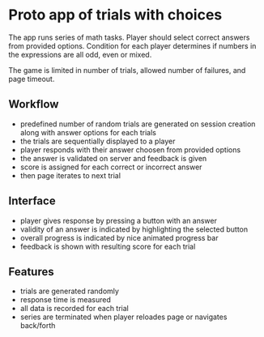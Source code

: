 # Proto app of trials with choices

The app runs series of math tasks. Player should select correct answers from provided options.
Condition for each player determines if numbers in the expressions are all odd, even or mixed.

The game is limited in number of trials, allowed number of failures, and page timeout.

## Workflow

- predefined number of random trials are generated on session creation along with answer options for each trials
- the trials are sequentially displayed to a player
- player responds with their answer choosen from provided options
- the answer is validated on server and feedback is given
- score is assigned for each correct or incorrect answer
- then page iterates to next trial

## Interface

- player gives response by pressing a button with an answer
- validity of an answer is indicated by highlighting the selected button
- overall progress is indicated by nice animated progress bar
- feedback is shown with resulting score for each trial

## Features

- trials are generated randomly
- response time is measured
- all data is recorded for each trial
- series are terminated when player reloades page or navigates back/forth
